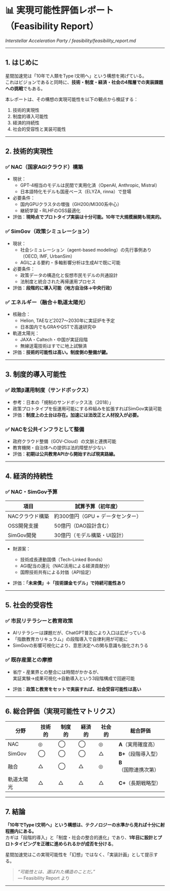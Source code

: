 # 📊 実現可能性評価レポート（Feasibility Report）  
_Interstellar Acceleration Party / feasibility/feasibility_report.md_

---

## 1. はじめに

星間加速党は「10年で人類をType I文明へ」という構想を掲げている。  
これはビジョンであると同時に、**技術・制度・経済・社会の4階層での実装課題への挑戦**でもある。

本レポートは、その構想の実現可能性を以下の観点から検証する：

1. 技術的実現性  
2. 制度的導入可能性  
3. 経済的持続性  
4. 社会的受容性と実装可能性

---

## 2. 技術的実現性

### ✅ NAC（国家AGIクラウド）構築

- 現状：
  - GPT-4相当のモデルは民間で実用化済（OpenAI, Anthropic, Mistral）
  - 日本語特化モデルも国産ベース（ELYZA, rinna）で登場
- 必要条件：
  - 国内GPUクラスタの増強（GH200/MI300系中心）
  - 継続学習・RLHFのOSS最適化
- 評価：**現時点でプロトタイプ実装は十分可能。10年で大規模展開も現実的。**

### ✅ SimGov（政策シミュレーション）

- 現状：
  - 社会シミュレーション（agent-based modeling）の先行事例あり（OECD, IMF, UrbanSim）
  - AGIによる要約・多軸影響分析は生成AIで既に可能
- 必要条件：
  - 政策データの構造化と仮想市民モデルの共通設計
  - 法制度と統合された再帰運用プロセス
- 評価：**段階的に導入可能（地方自治体→中央行政）**

### ✅ エネルギー（融合＋軌道太陽光）

- 核融合：
  - Helion, TAEなど2027〜2030年に実証炉を予定
  - 日本国内でもGRAやQSTで高速研究中
- 軌道太陽光：
  - JAXA・Caltech・中国が実証段階
  - 無線送電技術はすでに地上試験済
- 評価：**技術的可能性は高い。制度側の整備が鍵。**

---

## 3. 制度的導入可能性

### ✅ 政策β運用制度（サンドボックス）

- 参考：日本の「規制のサンドボックス法（2018）」  
- 政策プロトタイプを仮運用可能にする枠組みを拡張すればSimGov実装可能
- 評価：**制度上の土台は存在。加速には法改正と人材投入が必要。**

### ✅ NACを公共インフラとして整備

- 政府クラウド整備（GOV-Cloud）の文脈と連携可能
- 教育機関・自治体への提供は法的障壁が少ない
- 評価：**初期は公共教育APIから開始すれば現実路線。**

---

## 4. 経済的持続性

### ✅ NAC・SimGov予算

| 項目             | 試算予算（初年度） |
|------------------|---------------------|
| NACクラウド構築 | 約300億円（GPU + データセンター） |
| OSS開発支援     | 50億円（DAO設計含む） |
| SimGov開発      | 30億円（モデル構築・UI設計） |

- 財源案：
  - 技術成長連動国債（Tech-Linked Bonds）
  - AGI配当の還元（NAC活用による経済貢献分）
  - 国際技術共有による対価（API協定）

- 評価：**「未来債」＋「技術課金モデル」で持続可能性あり**

---

## 5. 社会的受容性

### ✅ 市民リテラシーと教育政策

- AIリテラシーは課題だが、ChatGPT普及により入口は広がっている
- 「指数教育カリキュラム」の段階導入で自律利用が可能に
- SimGovの影響可視化により、意思決定への関与意識も強化されうる

### ✅ 既存産業との摩擦

- 省庁・産業界との整合には時間がかかるが、  
  実証実験→成果可視化→自動導入という3段階構成で回避可能

- 評価：**政策と教育をセットで実装すれば、社会受容可能性は高い**

---

## 6. 総合評価（実現可能性マトリクス）

| 分野   | 技術的 | 制度的 | 経済的 | 社会的 | 総合評価 |
|--------|--------|--------|--------|--------|------------|
| NAC    | ◎      | ◯      | ◯      | ◎      | **A**（実用確度高） |
| SimGov | ◯      | ◯      | ◯      | △      | **B+**（段階導入型） |
| 融合   | △      | ◯      | △      | ◎      | **B**（国際連携次第） |
| 軌道太陽光 | △  | △      | △      | △      | **C+**（長期戦略型） |

---

## 7. 結論

**「10年でType I文明へ」という構想は、テクノロジーの水準から見れば十分に射程圏内にある。**  
カギは「段階的導入」と「制度・社会の整合的進化」であり、**1年目に設計とプロトタイピングを正確に進められるかが成否を分ける**。

星間加速党はこの実現可能性を「幻想」ではなく、「実装計画」として提示する。

> _“可能性とは、選ばれた構造のことだ。”_  
> — Feasibility Report より

---
